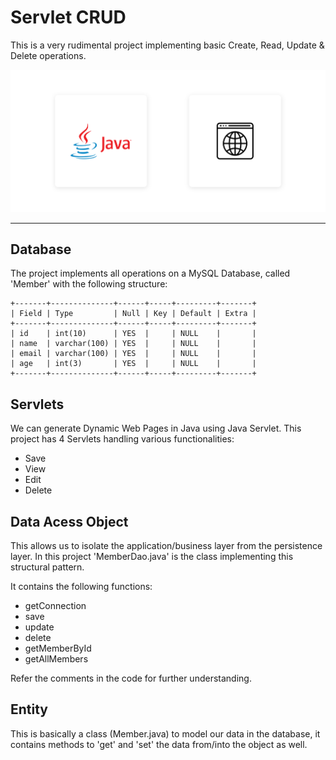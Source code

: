 # Servlet CRUD

This is a very rudimental project implementing basic Create, Read, Update & Delete operations.

![Banner](bg.png)

---

## Database
The project implements all operations on a MySQL Database, called 'Member' with the following structure:
```
+-------+--------------+------+-----+---------+-------+
| Field | Type         | Null | Key | Default | Extra |
+-------+--------------+------+-----+---------+-------+
| id    | int(10)      | YES  |     | NULL    |       |
| name  | varchar(100) | YES  |     | NULL    |       |
| email | varchar(100) | YES  |     | NULL    |       |
| age   | int(3)       | YES  |     | NULL    |       |
+-------+--------------+------+-----+---------+-------+
```

## Servlets
We can generate Dynamic Web Pages in Java using Java Servlet.
This project has 4 Servlets handling various functionalities:

- Save
- View
- Edit
- Delete

## Data Acess Object

This allows us to isolate the application/business layer from the persistence layer.
In this project 'MemberDao.java' is the class implementing this structural pattern.

It contains the following functions:

- getConnection
- save
- update
- delete
- getMemberById
- getAllMembers

Refer the comments in the code for further understanding.

## Entity

This is basically a class (Member.java) to model our data in the database, it contains methods to 'get' and 'set' the data from/into the object as well.

